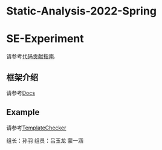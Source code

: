 # Static-Analysis-2022-Spring
# SE-Experiment

请参考[代码贡献指南](CONTRIBUTING.md).

## 框架介绍

请参考[Docs](docs/README.md)

## Example

请参考[TemplateChecker](tests/TemplateChecker/README.md)

组长：孙羽
组员：吕玉龙 蒙一涵

